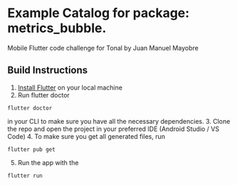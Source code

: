 # Example Catalog for package: metrics_bubble.

Mobile Flutter code challenge for Tonal by Juan Manuel Mayobre

## Build Instructions

1. [Install Flutter](https://flutter.dev/docs/get-started/install) on your local machine
2. Run flutter doctor

```
flutter doctor
```

in your CLI to make sure you have all the necessary dependencies. 3. Clone the repo and open the project in your preferred IDE (Android Studio / VS Code) 4. To make sure you get all generated files, run

```
flutter pub get
```

5. Run the app with the

```
flutter run
```
